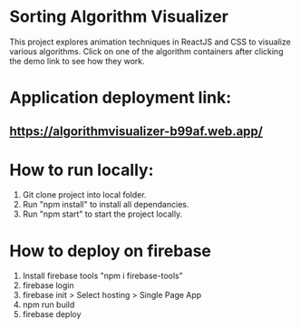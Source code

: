 # Sorting Algorithm Visualizer

This project explores animation techniques in ReactJS and CSS to visualize various algorithms.
Click on one of the algorithm containers after clicking the demo link to see how they work.


# Application deployment link: 
## https://algorithmvisualizer-b99af.web.app/

# How to run locally:
1. Git clone project into local folder.
2. Run "npm install" to install all dependancies.
3. Run "npm start" to start the project locally.

# How to deploy on firebase
1. Install firebase tools "npm i firebase-tools"
2. firebase login
3. firebase init > Select hosting > Single Page App
4. npm run build 
5. firebase deploy

